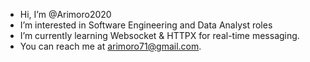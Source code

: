 - Hi, I’m @Arimoro2020
- I’m interested in Software Engineering and Data Analyst roles
- I’m currently learning Websocket & HTTPX for real-time messaging.
- You can reach me at arimoro71@gmail.com.

